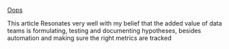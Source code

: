 [Oops](https://benn.substack.com/p/oops)

This article Resonates very well with my belief that the added value of data teams is formulating, testing and documenting hypotheses, besides automation and making sure the right metrics are tracked